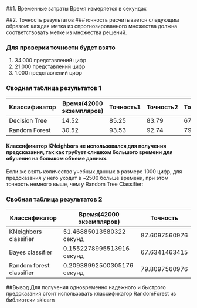 ##1. Временные затраты
Время измеряется в секундах

##2. Точность результатов
###точность расчитывается следующим образом:
 каждая метка из спрогнозированного множества должна соответствовать метке из множества решений.

### Для проверки точности будет взято

1. 34.000 представлений цифр
2. 21.000 представлений цифр
3. 1.000 представлений цифр

### Сводная таблица результатов 1

|Классификатор|Время(42000 экземпляров)|Точность1|Точность2|Точность3|
|---|---|---|---|---|
|Decision Tree|14.52|85.25|83.79|67.63|
|Random Forest|30.52|93.53|92.74|79.81|

#### Классификатор KNeighbors не использовался для получения предсказания, так как трубует слишком большого времени для обучения на большом объеме данных.
Если же взять количество учебных данных в размере 1000 цифр, для предсказания у него уходит в ~2500 больше времени, при этом точность немного выше, чем у Random Tree Classifier:

### Свобная таблица результатов 2

|Классификатор|Время(42000 экземпляров)|Точность|
|---|---|---|
KNeighbors classifier| 51.46885013580322 секунд | 87.6097560976
Bayes classifier| 0.1552278995513916 секунд | 67.6341463415
Random forest classifier| 0.20938992500305176 секунд | 79.8097560976

##Вывод
Для получения одновременно надежного и быстрого предсказания стоит использовать классификатор RandomFоrest из библиотеки sklearn


    